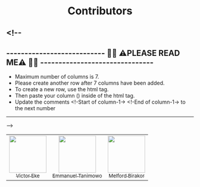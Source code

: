 <h1 align="center">Contributors</h1>

## <!--

## --------------------------- 🙏🏾 ⚠️PLEASE READ ME⚠️ 🙏🏾 -------------------------------

- Maximum number of columns is 7.
- Please create another row after 7 columns have been added.
- To create a new row, use the <tr></tr> html tag.
- Then paste your column (<td></td>) inside of the <tr></tr> html tag.
- Update the comments <!-Start of column-1-> <!-End of column-1-> to the next number

---

-->

<table>
<tr>
  
<!-- Start of column-1 -->
<td align="center">
  <a href="https://github.com/evavic44">
    <img src="https://avatars.githubusercontent.com/u/62628408?v=4" width="100px"> <br/>
    <sub>Victor Eke</sub>
  </a>
</td>
<!-- End of column-1 -->
 <!-- Start of column-2 -->
<td align="center">
  <a href="https://github.com/Mannuel25">
    <img src="https://avatars.githubusercontent.com/u/68563757?v=4" width="100px"> <br/>
    <sub>Emmanuel Tanimowo</sub>
  </a>
</td>
<!-- End of column-2 -->
<!-- Start of column-3 -->
<td align="center">
  <a href="https://github.com/Melford-D">
    <img
      src="https://avatars.githubusercontent.com/u/67881299?v=4"
      width="100px"
    />
    <br />
    <sub>Melford Birakor</sub>
  </a>
</td>
<!-- End of column-3 -->
</tr>
</table>
